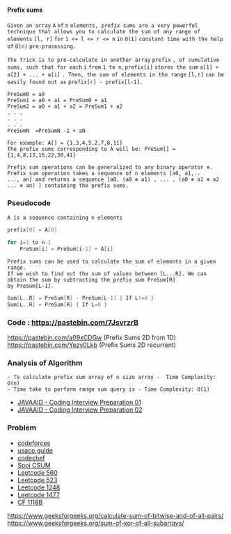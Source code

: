 
#### Prefix sums
```Given an array``` `A` ```of``` `n` ```elements, prefix sums are a very powerful technique that allows you to calculate the sum of any range of elements``` `[l, r]` ```for``` `1 <= l <= r <= n` ```in``` `O(1)` ```constant time with the help of``` `O(n)` ```pre-processing.```

```The trick is to pre-calculate in another array``` `prefix` ```, of cumulative sums, such that for each``` `i` ```from``` `1 to n`, `prefix[i]` ```stores the sum``` `a[1] + a[2] + ... + a[i]` ```. Then, the sum of elements in the range``` `[l,r]` ```can be easily found out as``` `prefix[r] - prefix[l-1].`
```
PreSum0 = a0
PreSum1 = a0 + a1 = PreSum0 + a1
PreSum2 = a0 + a1 + a2 = PreSum1 + a2
. . .
. . .
. . .
PreSumN  =PreSumN -1 + aN

For example: A[] = {1,3,4,5,2,7,8,11}
The prefix sums corresponding to A will be: PreSum[] = {1,4,8,13,15,22,30,41}
```
```
Prefix sum operations can be generalized to any binary operator ⊕. Prefix sum operation takes a sequence of n elements [a0, a1,..
..., an] and returns a sequence [a0, (a0 ⊕ a1) , ... , (a0 ⊕ a1 ⊕ a2 ... ⊕ an) ] containing the prefix sums.
```
### Pseudocode
```c++
A is a sequence containing n elements

prefix[0] = A[0]

for i=1 to n-1
    PreSum[i] = PreSum[i-1] + A[i]
```
```
Prefix sums can be used to calculate the sum of elements in a given range.
If we wish to find out the sum of values between [L...R]. We can obtain the sum by subtracting the prefix sum PreSum[R] 
by PreSum[L-1].
```
```c++
Sum[L..R] = PreSum[R] - PreSum[L-1] { If L!=0 }
Sum[L..R] = PreSum[R] { If L=0 }
```
### Code : https://pastebin.com/7JsvrzrB
https://pastebin.com/a09xCDGw (Prefix Sums 2D from 1D)
https://pastebin.com/Yezy0Lkb (Prefix Sums 2D recurrent)
### Analysis of Algorithm
```
- To calculate prefix sum array of n size array -  Time Complexity: O(n)
- Time take to perform range sum query is - Time Complexity: O(1)
```
- [JAVAAID - Coding Interview Preparation 01](https://www.youtube.com/watch?v=scD312I7kkE&list=RDCMUCx1hbK753l3WhwXP5r93eYA&index=2)
- [JAVAAID - Coding Interview Preparation 02](https://www.youtube.com/watch?v=pVS3yhlzrlQ)

### Problem
* [codeforces](https://codeforces.com/blog/entry/59915)
* [usaco.guide](https://usaco.guide/silver/prefix-sums/#1d-prefix-sums)
* [codechef](https://www.codechef.com/problems/UNQEQ)
* [Spoj CSUM](https://www.spoj.com/problems/CSUMQ/)
* [Leetcode 560](https://leetcode.com/problems/subarray-sum-equals-k/)
* [Leetcode 523](https://leetcode.com/problems/continuous-subarray-sum/)
* [Leetcode 1248](https://leetcode.com/problems/count-number-of-nice-subarrays/)
* [Leetcode 1477](https://leetcode.com/problems/find-two-non-overlapping-sub-arrays-each-with-target-sum/)
* [CF 1118B](https://codeforces.com/contest/1118/problem/B)

https://www.geeksforgeeks.org/calculate-sum-of-bitwise-and-of-all-pairs/
https://www.geeksforgeeks.org/sum-of-xor-of-all-subarrays/
